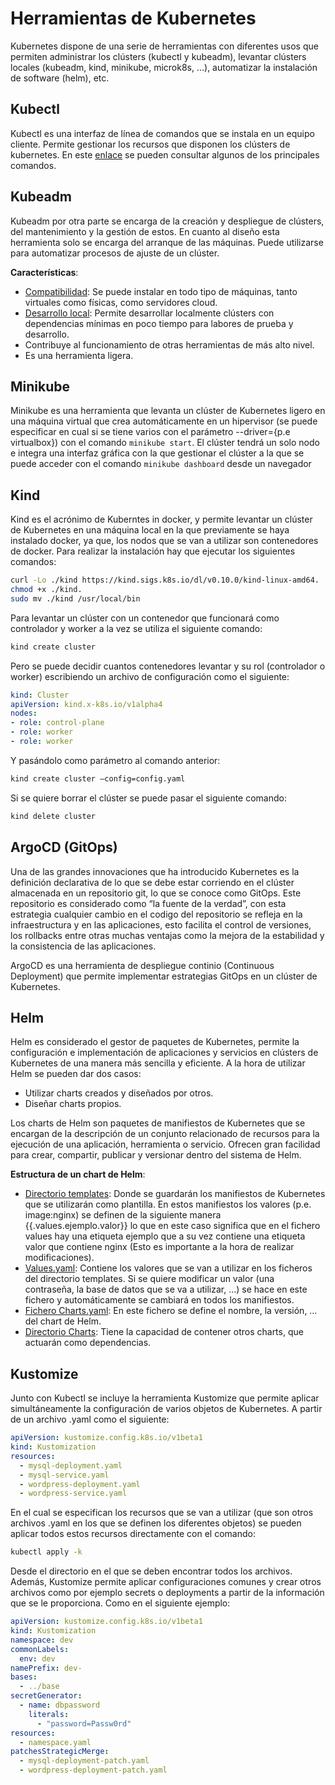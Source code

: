 # Herramientas de Kubernetes

Kubernetes dispone de una serie de herramientas con diferentes usos que permiten administrar los clústers (kubectl y kubeadm), levantar clústers locales (kubeadm, kind, minikube, microk8s, …), automatizar la instalación de software (helm), etc.

## Kubectl

Kubectl es una interfaz de línea de comandos que se instala en un equipo cliente. Permite gestionar los recursos que disponen los clústers de kubernetes. En este [enlace](./Comandos_kubectl.md) se pueden consultar algunos de los principales comandos.

## Kubeadm

Kubeadm por otra parte se encarga de la creación y despliegue de clústers, del mantenimiento y la gestión de estos. En cuanto al diseño esta herramienta solo se encarga del arranque de las máquinas. Puede utilizarse para automatizar procesos de ajuste de un clúster.

**Características**:
* <u>Compatibilidad</u>: Se puede instalar en todo tipo de máquinas, tanto virtuales como físicas, como servidores cloud.
* <u>Desarrollo local</u>: Permite desarrollar localmente clústers con dependencias mínimas en poco tiempo para labores de prueba y desarrollo.
* Contribuye al funcionamiento de otras herramientas de más alto nivel.
* Es una herramienta ligera.

## Minikube

Minikube es una herramienta que levanta un clúster de Kubernetes ligero en una máquina virtual que crea automáticamente en un hipervisor (se puede especificar en cual si se tiene varios con el parámetro --driver={p.e virtualbox}) con el comando `minikube start`. El clúster tendrá un solo nodo e integra una interfaz gráfica con la que gestionar el clúster a la que se puede acceder con el comando `minikube dashboard` desde un navegador 

## Kind

Kind es el acrónimo de Kuberntes in docker, y permite levantar un clúster de Kubernetes en una máquina local en la que previamente se haya instalado docker, ya que, los nodos que se van a utilizar son contenedores de docker. 
Para realizar la instalación hay que ejecutar los siguientes comandos:
```bash
curl -Lo ./kind https://kind.sigs.k8s.io/dl/v0.10.0/kind-linux-amd64.
chmod +x ./kind.
sudo mv ./kind /usr/local/bin
```
Para levantar un clúster con un contenedor que funcionará como controlador y worker a la vez se utiliza el siguiente comando:
```bash
kind create cluster 
```
Pero se puede decidir cuantos contenedores levantar y su rol (controlador o worker) escribiendo un archivo de configuración como el siguiente:
```yaml
kind: Cluster
apiVersion: kind.x-k8s.io/v1alpha4
nodes:
- role: control-plane
- role: worker
- role: worker
```
Y pasándolo como parámetro al comando anterior:
```bash
kind create cluster –config=config.yaml
```

Si se quiere borrar el clúster se puede pasar el siguiente comando:
```bash
kind delete cluster
```

## ArgoCD (GitOps)

Una de las grandes innovaciones que ha introducido Kubernetes es la definición declarativa de lo que se debe estar corriendo en el clúster almacenada en un repositorio git, lo que se conoce como GitOps. Este repositorio es considerado como “la fuente de la verdad”, con esta estrategia cualquier cambio en el codigo del repositorio se refleja en la infraestructura y en las aplicaciones, esto facilita el control de versiones, los rollbacks entre otras muchas ventajas como la mejora de la estabilidad y la consistencia de las aplicaciones.

ArgoCD es una herramienta de despliegue continio (Continuous Deployment) que permite implementar estrategias GitOps en un clúster de Kubernetes. 


## Helm

Helm es considerado  el gestor de paquetes de Kubernetes, permite la configuración e implementación de aplicaciones y servicios en clústers de Kubernetes de una manera más sencilla y eficiente. A la hora de utilizar Helm se pueden dar dos casos:
* Utilizar charts creados y diseñados por otros.
* Diseñar charts propios.

Los charts de Helm son paquetes de manifiestos de Kubernetes que se encargan de la descripción de un conjunto relacionado de recursos para la ejecución de una aplicación, herramienta o servicio. Ofrecen gran facilidad para crear, compartir, publicar y versionar dentro del sistema de Helm.

**Estructura de un chart de Helm**:
* <u>Directorio templates</u>: Donde se guardarán los manifiestos de Kubernetes que se utilizarán como plantilla. En estos manifiestos los valores (p.e. image:nginx) se definen de la siguiente manera {{.values.ejemplo.valor}} lo que en este caso significa que en el fichero values hay una etiqueta ejemplo que a su vez contiene una etiqueta valor que contiene nginx (Esto es importante a la hora de realizar modificaciones).
* <u>Values.yaml</u>: Contiene los valores que se van a utilizar en los ficheros del directorio templates. Si se quiere modificar un valor (una contraseña, la base de datos que se va a utilizar, …) se hace en este fichero y automáticamente se cambiará en todos los manifiestos.
* <u>Fichero Charts.yaml</u>: En este fichero se define el nombre, la versión, … del chart de Helm.
* <u>Directorio Charts</u>: Tiene la capacidad de contener otros charts, que actuarán como dependencias.


## Kustomize

Junto con Kubectl se incluye la herramienta Kustomize que permite aplicar simultáneamente la configuración de varios objetos de Kubernetes. A partir de un archivo .yaml como el siguiente:
```yaml
apiVersion: kustomize.config.k8s.io/v1beta1
kind: Kustomization
resources:  
  - mysql-deployment.yaml
  - mysql-service.yaml  
  - wordpress-deployment.yaml
  - wordpress-service.yaml
```
En el cual se especifican los recursos que se van a utilizar (que son otros archivos .yaml en los que se definen los diferentes objetos) se pueden aplicar todos estos recursos directamente con el comando:
```bash
kubectl apply -k
```
Desde el directorio en el que se deben encontrar todos los archivos. Además, Kustomize permite  aplicar configuraciones comunes y crear otros archivos como por ejemplo secrets o deployments a partir de la información que se le proporciona. Como en el siguiente ejemplo:

```yaml
apiVersion: kustomize.config.k8s.io/v1beta1
kind: Kustomization
namespace: dev
commonLabels:
  env: dev
namePrefix: dev-
bases:
  - ../base
secretGenerator:
  - name: dbpassword
    literals:
      - "password=Passw0rd"
resources:
  - namespace.yaml
patchesStrategicMerge:
  - mysql-deployment-patch.yaml
  - wordpress-deployment-patch.yaml
```


